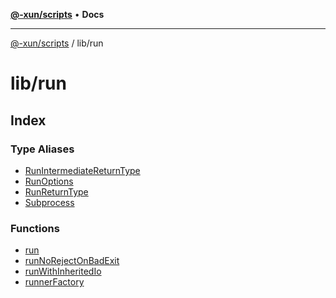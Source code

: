 [**@-xun/scripts**](../../README.md) • **Docs**

***

[@-xun/scripts](../../README.md) / lib/run

# lib/run

## Index

### Type Aliases

- [RunIntermediateReturnType](type-aliases/RunIntermediateReturnType.md)
- [RunOptions](type-aliases/RunOptions.md)
- [RunReturnType](type-aliases/RunReturnType.md)
- [Subprocess](type-aliases/Subprocess.md)

### Functions

- [run](functions/run.md)
- [runNoRejectOnBadExit](functions/runNoRejectOnBadExit.md)
- [runWithInheritedIo](functions/runWithInheritedIo.md)
- [runnerFactory](functions/runnerFactory.md)
